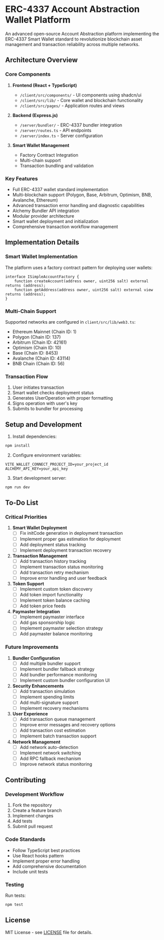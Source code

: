 # ERC-4337 Account Abstraction Wallet Platform

An advanced open-source Account Abstraction platform implementing the ERC-4337 Smart Wallet standard to revolutionize blockchain asset management and transaction reliability across multiple networks.

## Architecture Overview

### Core Components

1. **Frontend (React + TypeScript)**
   - `/client/src/components/` - UI components using shadcn/ui
   - `/client/src/lib/` - Core wallet and blockchain functionality
   - `/client/src/pages/` - Application routes and views

2. **Backend (Express.js)**
   - `/server/bundler/` - ERC-4337 bundler integration
   - `/server/routes.ts` - API endpoints
   - `/server/index.ts` - Server configuration

3. **Smart Wallet Management**
   - Factory Contract Integration
   - Multi-chain support
   - Transaction bundling and validation

### Key Features

- Full ERC-4337 wallet standard implementation
- Multi-blockchain support (Polygon, Base, Arbitrum, Optimism, BNB, Avalanche, Ethereum)
- Advanced transaction error handling and diagnostic capabilities
- Alchemy Bundler API integration
- Modular provider architecture
- Smart wallet deployment and initialization
- Comprehensive transaction workflow management

## Implementation Details

### Smart Wallet Implementation

The platform uses a factory contract pattern for deploying user wallets:

```solidity
interface ISimpleAccountFactory {
    function createAccount(address owner, uint256 salt) external returns (address);
    function getAddress(address owner, uint256 salt) external view returns (address);
}
```

### Multi-Chain Support

Supported networks are configured in `client/src/lib/web3.ts`:
- Ethereum Mainnet (Chain ID: 1)
- Polygon (Chain ID: 137)
- Arbitrum (Chain ID: 42161)
- Optimism (Chain ID: 10)
- Base (Chain ID: 8453)
- Avalanche (Chain ID: 43114)
- BNB Chain (Chain ID: 56)

### Transaction Flow

1. User initiates transaction
2. Smart wallet checks deployment status
3. Generates UserOperation with proper formatting
4. Signs operation with user's key
5. Submits to bundler for processing

## Setup and Development

1. Install dependencies:
```bash
npm install
```

2. Configure environment variables:
```env
VITE_WALLET_CONNECT_PROJECT_ID=your_project_id
ALCHEMY_API_KEY=your_api_key
```

3. Start development server:
```bash
npm run dev
```

## To-Do List

### Critical Priorities

1. **Smart Wallet Deployment**
   - [ ] Fix initCode generation in deployment transaction
   - [ ] Implement proper gas estimation for deployment
   - [ ] Add deployment status tracking
   - [ ] Implement deployment transaction recovery

2. **Transaction Management**
   - [ ] Add transaction history tracking
   - [ ] Implement transaction status monitoring
   - [ ] Add transaction retry mechanism
   - [ ] Improve error handling and user feedback

3. **Token Support**
   - [ ] Implement custom token discovery
   - [ ] Add token import functionality
   - [ ] Implement token balance caching
   - [ ] Add token price feeds

4. **Paymaster Integration**
   - [ ] Implement paymaster interface
   - [ ] Add gas sponsorship logic
   - [ ] Implement paymaster selection strategy
   - [ ] Add paymaster balance monitoring

### Future Improvements

1. **Bundler Configuration**
   - [ ] Add multiple bundler support
   - [ ] Implement bundler fallback strategy
   - [ ] Add bundler performance monitoring
   - [ ] Implement custom bundler configuration UI

2. **Security Enhancements**
   - [ ] Add transaction simulation
   - [ ] Implement spending limits
   - [ ] Add multi-signature support
   - [ ] Implement recovery mechanisms

3. **User Experience**
   - [ ] Add transaction queue management
   - [ ] Improve error messages and recovery options
   - [ ] Add transaction cost estimation
   - [ ] Implement batch transaction support

4. **Network Management**
   - [ ] Add network auto-detection
   - [ ] Implement network switching
   - [ ] Add RPC fallback mechanism
   - [ ] Improve network status monitoring

## Contributing

### Development Workflow

1. Fork the repository
2. Create a feature branch
3. Implement changes
4. Add tests
5. Submit pull request

### Code Standards

- Follow TypeScript best practices
- Use React hooks pattern
- Implement proper error handling
- Add comprehensive documentation
- Include unit tests

### Testing

Run tests:
```bash
npm test
```

## License

MIT License - see [LICENSE](LICENSE) file for details.
